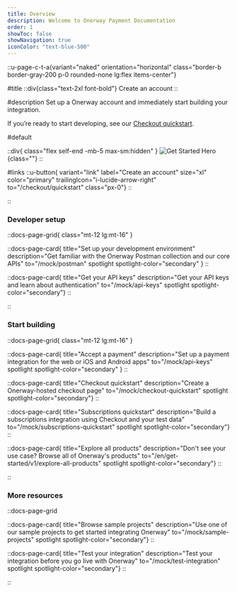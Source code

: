 ```yaml
---
title: Overview
description: Welcome to Onerway Payment Documentation
order: 1
showToc: false
showNavigation: true
iconColor: "text-blue-500"
---
```


::u-page-c-t-a{variant="naked" orientation="horizontal"
class="border-b border-gray-200 p-0 rounded-none lg:flex
items-center"}

#title ::div{class="text-2xl font-bold"} Create an account
::

#description Set up a Onerway account and immediately start
building your integration.

If you’re ready to start developing, see our
[Checkout quickstart](/checkout/quickstart).

#default

::div{ class="flex self-end -mb-5 max-sm:hidden" }
![Get Started Hero](https://b.stripecdn.com/docs-statics-srv/assets/get-started-hero.df33114d2906584b94ad36e4e2588d16.png){class=""}
::

#links ::u-button{ variant="link" label="Create an account"
size="xl" color="primary"
trailingIcon="i-lucide-arrow-right"
to="/checkout/quickstart" class="px-0"} ::

::

### Developer setup

::docs-page-grid{ class="mt-12 lg:mt-16" }

::docs-page-card{ title="Set up your development
environment" description="Get familiar with the Onerway
Postman collection and our core APIs" to="/mock/postman"
spotlight spotlight-color="secondary" } ::

::docs-page-card{ title="Get your API keys" description="Get
your API keys and learn about authentication"
to="/mock/api-keys" spotlight spotlight-color="secondary"}
::

::

### Start building

::docs-page-grid{ class="mt-12 lg:mt-16" }

::docs-page-card{ title="Accept a payment" description="Set
up a payment integration for the web or iOS and Android
apps" to="/mock/api-keys" spotlight
spotlight-color="secondary" } ::

::docs-page-card{ title="Checkout quickstart"
description="Create a Onerway-hosted checkout page"
to="/mock/checkout-quickstart" spotlight
spotlight-color="secondary"} ::

::docs-page-card{ title="Subscriptions quickstart"
description="Build a subscriptions integration using
Checkout and your test data"
to="/mock/subscriptions-quickstart" spotlight
spotlight-color="secondary"} ::

::docs-page-card{ title="Explore all products"
description="Don't see your use case? Browse all of
Onerway's products"
to="/en/get-started/v1/explore-all-products" spotlight
spotlight-color="secondary"} ::

::

### More resources

::docs-page-grid

::docs-page-card{ title="Browse sample projects"
description="Use one of our sample projects to get started
integrating Onerway" to="/mock/sample-projects" spotlight
spotlight-color="secondary"} ::

::docs-page-card{ title="Test your integration"
description="Test your integration before you go live with
Onerway" to="/mock/test-integration" spotlight
spotlight-color="secondary"} ::

::
